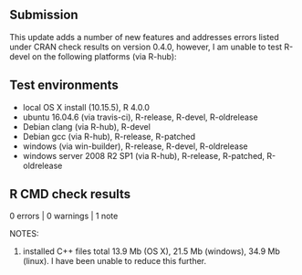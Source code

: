 ## Submission
This update adds a number of new features and addresses errors listed under CRAN check results on version 0.4.0, however, I am unable to test R-devel on the following platforms (via R-hub): 

## Test environments
* local OS X install (10.15.5), R 4.0.0
* ubuntu 16.04.6 (via travis-ci), R-release, R-devel, R-oldrelease
* Debian clang (via R-hub), R-devel
* Debian gcc (via R-hub), R-release, R-patched
* windows (via win-builder), R-release, R-devel, R-oldrelease
* windows server 2008 R2 SP1 (via R-hub), R-release, R-patched, R-oldrelease

## R CMD check results

0 errors | 0 warnings | 1 note

NOTES:  

1. installed C++ files total 13.9 Mb (OS X), 21.5 Mb (windows), 34.9 Mb (linux). I have been unable to reduce this further.  
